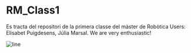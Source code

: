 # RM_Class1
Es tracta del repositori de la primera classe del màster de Robòtica
Users: Elisabet Puigdesens, Júlia Marsal. We are very enthusiastic!


![line](Twyn.gif)
